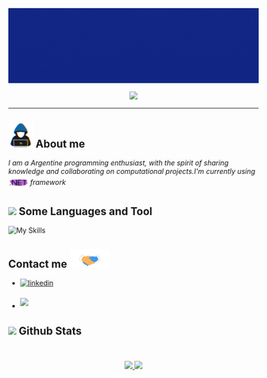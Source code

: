 
<img aling="center" alt="gifLM" src="https://github.com/Lenellpez/Lenellpez/blob/main/leonel%20mendez%20Lopez.gif" style="max-width: 100%;"/>

<p align="center">
  <a href="https://github.com/DenverCoder1/readme-typing-svg"><img src="https://readme-typing-svg.herokuapp.com?font=Time+New+Roman&color=cyan&size=25&center=true&vCenter=true&width=600&height=100&lines=Hi+I'm+Leonel+Mendez+Lopez+%F0%9F%91%8B;Full+stack+web+developer;Analyst+Programmer;I+am+a+student;Active+Learner/Researcher;Love+to+learn+new+stuffs..<3"></a>
</p>

<hr>

## <picture><img src = "https://github.com/0xAbdulKhalid/0xAbdulKhalid/raw/main/assets/mdImages/about_me.gif" width = 50px></picture> **About me**

*I am a Argentine programming enthusiast, with the spirit of sharing knowledge and collaborating on computational projects.I'm currently using <img align="center" alt="-mifoto" height="30" width="40" src="https://github.com/Lenellpez/Lenellpez/blob/main/icons8-.net-or-__dot-net__-a-software-framework-developed-by-microsoft-28.png"> framework*

## <img src="https://media2.giphy.com/media/QssGEmpkyEOhBCb7e1/giphy.gif?cid=ecf05e47a0n3gi1bfqntqmob8g9aid1oyj2wr3ds3mg700bl&rid=giphy.gif" width ="25"><b> Some Languages and Tool</b>

![My Skills](https://skillicons.dev/icons?i=git,dotnet,docker,react,cs,java,spring,tailwind,mysql,nodejs,ts)

## <b> Contact me </b><img src="https://github.com/0xAbdulKhalid/0xAbdulKhalid/raw/main/assets/mdImages/handshake.gif" width ="80">

<div align='left'>

<ul>

<li>
<a href="https://www.linkedin.com/in/leonel-mendez982/" target="_blank">
<img src="https://img.shields.io/badge/linkedin:  Lenellpez-%2300acee.svg?color=405DE6&style=for-the-badge&logo=linkedin&logoColor=white" alt=linkedin style="margin-bottom: 5px;"/>
</a>
</li>

<br>

<li>
<a href="mailto:leonelrogeliomendez@gmail.com?subject=Asunto&body=Hola leonel! te escribo desde tu website" target="_blank">
<img src="https://img.shields.io/badge/gmail:  leonelrogeliomendez-%23EA4335.svg?style=for-the-badge&logo=gmail&logoColor=white" t=mail style="margin-bottom: 5px;" />
</a>
</li>
	
</ul>
</div>




## <img src="https://media.giphy.com/media/iY8CRBdQXODJSCERIr/giphy.gif" width="35"><b> Github Stats </b>
<br>

<p align="center">
<a href="https://github.com/Lenellpez">
  <img height="180em" src="https://github-readme-stats-eight-theta.vercel.app/api?username=Lenellpez&show_icons=true&theme=algolia&include_all_commits=true&count_private=true"/>
  <img height="180em" src="https://github-readme-stats-eight-theta.vercel.app/api/top-langs/?username=Lenellpez&layout=compact&langs_count=8&theme=algolia"/>
</a>
</p>
</div>



